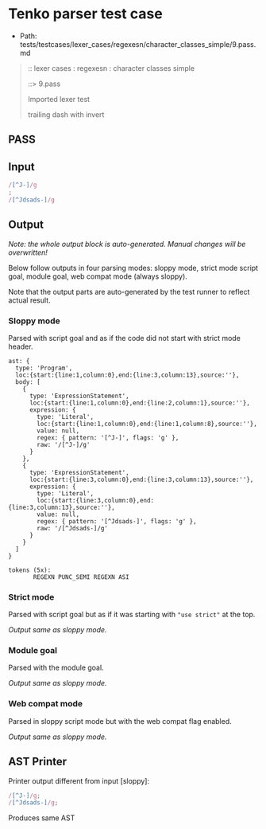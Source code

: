 # Tenko parser test case

- Path: tests/testcases/lexer_cases/regexesn/character_classes_simple/9.pass.md

> :: lexer cases : regexesn : character classes simple
>
> ::> 9.pass
>
> Imported lexer test
>
> trailing dash with invert

## PASS

## Input

`````js
/[^J-]/g
;
/[^Jdsads-]/g
`````

## Output

_Note: the whole output block is auto-generated. Manual changes will be overwritten!_

Below follow outputs in four parsing modes: sloppy mode, strict mode script goal, module goal, web compat mode (always sloppy).

Note that the output parts are auto-generated by the test runner to reflect actual result.

### Sloppy mode

Parsed with script goal and as if the code did not start with strict mode header.

`````
ast: {
  type: 'Program',
  loc:{start:{line:1,column:0},end:{line:3,column:13},source:''},
  body: [
    {
      type: 'ExpressionStatement',
      loc:{start:{line:1,column:0},end:{line:2,column:1},source:''},
      expression: {
        type: 'Literal',
        loc:{start:{line:1,column:0},end:{line:1,column:8},source:''},
        value: null,
        regex: { pattern: '[^J-]', flags: 'g' },
        raw: '/[^J-]/g'
      }
    },
    {
      type: 'ExpressionStatement',
      loc:{start:{line:3,column:0},end:{line:3,column:13},source:''},
      expression: {
        type: 'Literal',
        loc:{start:{line:3,column:0},end:{line:3,column:13},source:''},
        value: null,
        regex: { pattern: '[^Jdsads-]', flags: 'g' },
        raw: '/[^Jdsads-]/g'
      }
    }
  ]
}

tokens (5x):
       REGEXN PUNC_SEMI REGEXN ASI
`````

### Strict mode

Parsed with script goal but as if it was starting with `"use strict"` at the top.

_Output same as sloppy mode._

### Module goal

Parsed with the module goal.

_Output same as sloppy mode._

### Web compat mode

Parsed in sloppy script mode but with the web compat flag enabled.

_Output same as sloppy mode._

## AST Printer

Printer output different from input [sloppy]:

````js
/[^J-]/g;
/[^Jdsads-]/g;
````

Produces same AST
